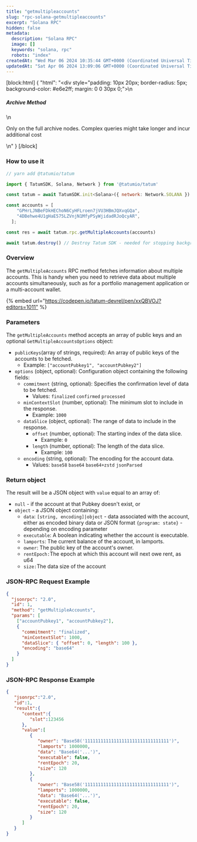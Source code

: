 ```yaml
---
title: "getmultipleaccounts"
slug: "rpc-solana-getmultipleaccounts"
excerpt: "Solana RPC"
hidden: false
metadata: 
  description: "Solana RPC"
  image: []
  keywords: "solana, rpc"
  robots: "index"
createdAt: "Wed Mar 06 2024 10:35:44 GMT+0000 (Coordinated Universal Time)"
updatedAt: "Sat Apr 06 2024 13:09:06 GMT+0000 (Coordinated Universal Time)"
---
```

[block:html]
{
  "html": "<div style=\"padding: 10px 20px; border-radius: 5px; background-color: #e6e2ff; margin: 0 0 30px 0;\">\n  <h5>Archive Method</h5>\n  <p>Only on the full archive nodes. Complex queries might take longer and incur additional cost</p>\n</div>"
}
[/block]


### How to use it



```javascript
// yarn add @tatumio/tatum

import { TatumSDK, Solana, Network } from '@tatumio/tatum'

const tatum = await TatumSDK.init<Solana>({ network: Network.SOLANA })

const accounts = [
    "GPHrLJNBeFDkHEChoN6CyHFLroen7jVU3HBmJQXvqGQa",
    "4DBehwe4U1gHaE575LZVnjN1MfyPSyWjidadRJoQcyAR",
  ];

const res = await tatum.rpc.getMultipleAccounts(accounts)

await tatum.destroy() // Destroy Tatum SDK - needed for stopping background jobs
```



### Overview

The `getMultipleAccounts` RPC method fetches information about multiple accounts. This is handy when you need to retrieve data about multiple accounts simultaneously, such as for a portfolio management application or a multi-account wallet.

{% embed url="<https://codepen.io/tatum-devrel/pen/xxQBVOJ?editors=1011"> %}

### Parameters

The `getMultipleAccounts` method accepts an array of public keys and an optional `GetMultipleAccountsOptions` object:

- `publicKeys`(array of strings, required): An array of public keys of the accounts to be fetched.
  - Example: `["accountPubkey1", "accountPubkey2"]`
- `options` (object, optional): Configuration object containing the following fields:
  - `commitment` (string, optional): Specifies the confirmation level of data to be fetched.
    - Values: `finalized` `confirmed` `processed`
  - `minContextSlot` (number, optional): The minimum slot to include in the response.
    - Example: `1000`
  - `dataSlice` (object, optional): The range of data to include in the response.
    - `offset` (number, optional): The starting index of the data slice.
      - Example: `0`
    - `length` (number, optional): The length of the data slice.
      - Example: `100`
  - `encoding` (string, optional): The encoding for the account data.
    - Values: `base58` `base64` `base64+zstd` `jsonParsed`

### Return object

The result will be a JSON object with `value` equal to an array of:

- `null` - if the account at that Pubkey doesn't exist, or
- `object` - a JSON object containing:
  - `data`: `[string, encoding]|object` - data associated with the account, either as encoded binary data or JSON format `{program: state}` - depending on encoding parameter
  - `executable`: A boolean indicating whether the account is executable.
  - `lamports`: The current balance of the account, in lamports.
  - `owner`: The public key of the account's owner.
  - `rentEpoch:`The epoch at which this account will next owe rent, as u64
  - `size:`The data size of the account

### JSON-RPC Request Example

```json
{
  "jsonrpc": "2.0",
  "id": 1,
  "method": "getMultipleAccounts",
  "params": [
    ["accountPubkey1", "accountPubkey2"],
    {
      "commitment": "finalized",
      "minContextSlot": 1000,
      "dataSlice": { "offset": 0, "length": 100 },
      "encoding": "base64"
    }
  ]
}
```

### JSON-RPC Response Example

```json
{
   "jsonrpc":"2.0",
   "id":1,
   "result":{
      "context":{
         "slot":123456
      },
      "value":[
         {
            "owner": "Base58('11111111111111111111111111111111')",
            "lamports": 1000000,
            "data": "Base64('...')",
            "executable": false,
            "rentEpoch": 20,
            "size": 120
         },
         {
            "owner": "Base58('11111111111111111111111111111111')",
            "lamports": 1000000,
            "data": "Base64('...')",
            "executable": false,
            "rentEpoch": 20,
            "size": 120
         }
      ]
   }
}
```
